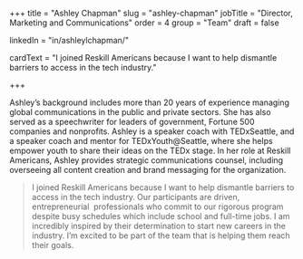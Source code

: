 +++
title = "Ashley Chapman"
slug = "ashley-chapman"
jobTitle = "Director, Marketing and Communications"
order = 4
group = "Team"
draft = false

linkedIn = "in/ashleylchapman/"




cardText = "I joined Reskill Americans because I want to help dismantle barriers to access in the tech industry."

+++

Ashley’s background includes more than 20 years of experience managing global communications in the public and private sectors. She has also served as a speechwriter for leaders of government, Fortune 500 companies and nonprofits. Ashley is a speaker coach with TEDxSeattle, and a speaker coach and mentor for TEDxYouth@Seattle, where she helps empower youth to share their ideas on the TEDx stage. In her role at Reskill Americans, Ashley provides strategic communications counsel, including overseeing all content creation and brand messaging for the organization.

> I joined Reskill Americans because I want to help dismantle barriers to access in the tech industry. Our participants are driven, entrepreneurial  professionals who commit to our rigorous program despite busy schedules which include school and full-time jobs. I am incredibly inspired by their determination to start new careers in the industry. I’m excited to be part of the team that is helping them reach their goals.
